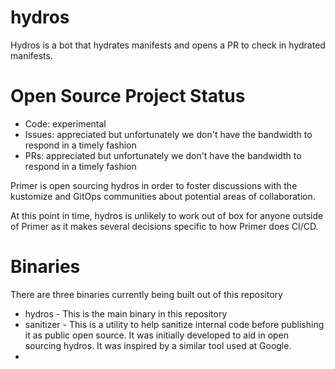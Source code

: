 # hydros

Hydros is a bot that hydrates manifests and opens a PR to check in hydrated manifests.

# Open Source Project Status

* Code: experimental
* Issues: appreciated but unfortunately we don't have the bandwidth to respond in a timely fashion
* PRs: appreciated but unfortunately we don't have the bandwidth to respond in a timely fashion

Primer is open sourcing hydros in order to foster discussions with the kustomize and GitOps
communities about potential areas of collaboration.

At this point in time, hydros is unlikely to work out of box for anyone outside of Primer
as it makes several decisions specific to how Primer does CI/CD.


# Binaries

There are three binaries currently being built out of this repository

* hydros - This is the main binary in this repository
* sanitizer - This is a utility to help sanitize internal code before publishing it as public open source. It was
   initially developed to aid in open sourcing hydros. It was inspired by a similar tool used at Google.
* 